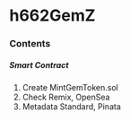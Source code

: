 # h662GemZ

### Contents

##### Smart Contract

1. Create MintGemToken.sol
2. Check Remix, OpenSea
3. Metadata Standard, Pinata
